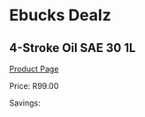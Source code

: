 
# Ebucks Dealz
## 4-Stroke Oil SAE 30 1L
[Product Page](https://www.ebucks.com/web/shop/productSelected.do?prodId=1200605489&catId=1234943356)

Price: R99.00

Savings: 


	